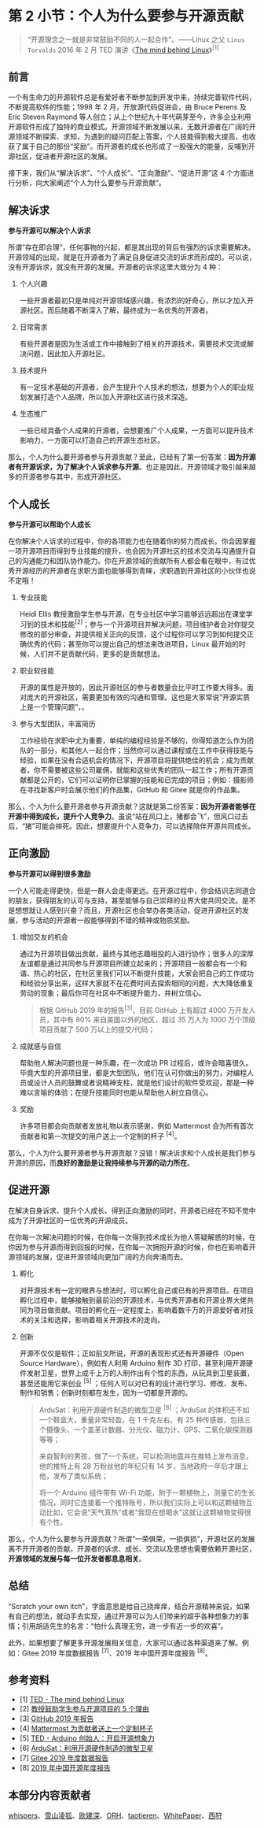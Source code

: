 # 第 2 小节：个人为什么要参与开源贡献
>“开源理念之一就是非常鼓励不同的人一起合作”。——Linux 之父 `Linus Torvalds` 2016 年 2 月 TED 演讲《[The mind behind Linux](https://www.bilibili.com/video/BV1Cs411z73j)》<sup>[1]</sup>

## 前言

一个有生命力的开源软件总是有爱好者不断参加到开发中来，持续完善软件代码，不断提高软件的性能；1998 年 2 月，开放源代码促进会，由 Bruce Perens 及 Eric Steven Raymond 等人创立；从上个世纪九十年代萌芽至今，许多企业利用开源软件形成了独特的商业模式。开源领域不断发展以来，无数开源者在广阔的开源领域不断探索、求知，为遇到的疑问匹配上答案，个人技能得到极大提高，也收获了属于自己的那份“奖励”。而开源者的成长也形成了一股强大的能量，反哺到开源社区，促进者开源社区的发展。

接下来，我们从“解决诉求”、“个人成长”、“正向激励”、“促进开源”这 4 个方面进行分析，向大家阐述“个人为什么要参与开源贡献”。

## 解决诉求

**参与开源可以解决个人诉求**

所谓“存在即合理”，任何事物的兴起，都是其出现的背后有强烈的诉求需要解决。开源领域的出现，就是在开源者为了满足自身促进交流的诉求而形成的。可以说，没有开源诉求，就没有开源的发展。开源者的诉求这里大致分为 4 种：

1. 个人兴趣

   一些开源者最初只是单纯对开源领域感兴趣，有浓烈的好奇心，所以才加入开源社区。而后随着不断深入了解，最终成为一名优秀的开源者。

2. 日常需求

   有些开源者是因为生活或工作中接触到了相关的开源技术，需要技术交流或解决问题，因此加入开源社区。

3. 技术提升

   有一定技术基础的开源者，会产生提升个人技术的想法，想要为个人的职业规划发展打造个人品牌，所以加入开源社区进行技术深造。

4. 生态推广

   一些已经具备个人成果的开源者，会想要推广个人成果，一方面可以提升技术影响力，一方面可以打造自己的开源生态社区。

那么，个人为什么要开源者参与开源贡献？至此，已经有了第一份答案：**因为开源者有开源诉求，为了解决个人诉求参与开源**。也正是因此，开源领域才吸引越来越多的开源者参与其中，形成开源社区。

## 个人成长

**参与开源可以帮助个人成长**

在你解决个人诉求的过程中，你的各项能力也在随着你的努力而成长。你会因掌握一项开源项目而得到专业技能的提升，也会因为开源社区的技术交流与沟通提升自己的沟通能力和团队协作能力。你在开源领域的贡献所有人都会看在眼中，有过优秀开源经历的开源者在求职方面也能够得到青睐，求职遇到开源社区的小伙伴也说不定哦！

1. 专业技能

   Heidi Ellis 教授激励学生参与开源，在专业社区中学习能够远远超出在课堂学习到的技术和技能<sup>[2]</sup>；参与一个开源项目并解决问题，项目维护者会对你提交修改的部分审查，并提供相关正向的反馈，这个过程你可以学习到如何提交正确优秀的代码；甚至你可以提出自己的想法来改进项目，Linux 最开始的时候，人们并不是贡献代码，更多的是贡献想法。

2. 职业软技能

   开源的属性是开放的，因此开源社区的参与者数量会比平时工作要大得多。面对庞大的开源社区，需要更加有效的沟通和管理。这也是大家常说“开源实质上是一个管理问题”，。
   
3. 参与大型团队，丰富简历

   工作经验在求职中尤为重要，单纯的编程经验是不够的，你得知道怎么作为团队的一部分，和其他人一起合作；当然你可以通过课程或在工作中获得技能与经验，如果在没有合适机会的情况下，开源项目将提供绝佳的机会；成为贡献者，你不需要被这些公司雇佣，就能和这些优秀的团队一起工作；所有开源贡献都是公开的，它们可以证明你已掌握的技能和已完成的项目；例如：摄影师在寻找新客户时会展示他们的作品集，GitHub 和 Gitee 就是你的作品集。

那么，个人为什么要开源者参与开源贡献？这就是第二份答案：**因为开源者能够在开源中得到成长，提升个人竞争力**。虽说“站在风口上，猪都会飞”，但风口过去后，“猪”可能会摔死。因此，想要提升个人竞争力，可以选择陪伴开源共同成长。

## 正向激励

**参与开源可以得到很多激励**

一个人可能走得更快，但是一群人会走得更远。在开源过程中，你会结识志同道合的朋友，获得朋友的认可与支持，甚至能够与自己崇拜的业界大佬共同交流。是不是想想就让人感到兴奋？而且，开源社区也会举办各类活动，促进开源社区的发展，参与活动的开源者一般能够得到不错的精神或物质奖励。

1. 增加交友的机会

   通过为开源项目做出贡献，最终与其他志趣相投的人进行协作；很多人的深厚友谊都是通过共同参与开源项目所建立起来的；开源项目一般都会有一个和谐、热心的社区，在社区里我们可以不断提升技能，大家会把自己的工作成功和经验分享出来，这样大家就不在花费时间去探索相同的问题，大大降低重复劳动的现象；最后你可在社区中不断提升能力，并树立信心。

   > 根据 GitHub 2019 年的报告<sup>[3]</sup>，目前 GitHub 上有超过 4000 万开发人员，其中有 80% 来自美国以外的地区，超过 35 万人为 1000 万个顶级项目贡献了 500 万以上的提交/代码；

2. 成就感与自信

   帮助他人解决问题也是一种乐趣，在一次成功 PR 过程后，或许会暗喜很久。毕竟大型的开源项目里，都是大型团队，他们在认可你做出的努力，对编程人员或设计人员的鼓舞或者说精神支柱，就是他们设计的软件受欢迎，那是一种难以言喻的体验；在提升技能同时也能从帮助他人树立自信心。

3. 奖励

   许多项目都会向贡献者发放礼物以表示感谢，例如 Mattermost 会为所有首次贡献者和第一次提交的用户送上一个定制的杯子 <sup>[4]</sup>。

那么，个人为什么要开源者参与开源贡献？没错！解决诉求和个人成长是我们参与开源的原因，而**良好的激励是让我持续参与开源的动力所在**。

## 促进开源

在解决自身诉求、提升个人成长、得到正向激励的同时，开源者已经在不知不觉中成为了开源社区的一位优秀的开源成员。

在你每一次解决问题的时候，在你每一次得到技术成长为他人答疑解惑的时候，在你因为参与开源而得到回报的时候，在你每一次拥抱开源的时候，你也在影响着开源领域的发展，促进开源领域向更加广阔的方向奔涌而去。

1. 孵化

   对开源技术有一定的眼界与想法时，可以孵化自己或已有的开源项目。在项目孵化过程中，能够接触到最前沿的开源技术，与优秀开源者和开源业界大佬共同为项目做贡献。项目的孵化在一定程度上，影响着数千万的开源爱好者对技术的关注和选择，影响着相关开源技术的走向。

2. 创新

   开源不仅仅是软件；正如前文所说，开源的表现形式还有开源硬件（Open Source Hardware），例如有人利用 Arduino 制作 3D 打印，甚至利用开源硬件发射卫星，世界上成千上万的人制作出有个性的东西，从玩具到卫星装置，甚至还能用它来创业 <sup>[5]</sup> ；任何人可以对已有的设计进行学习、修改、发布、制作和销售；创新时刻都在发生，因为一切都是开源的。

   > ArduSat：利用开源硬件制造的微型卫星 <sup>[6]</sup> ；ArduSat 的体积还不如一个鞋盒大，重量非常轻盈，在 1 千克左右。有 25 种传感器，包括三个摄像头、一个盖革计数器、分光仪、磁力计、GPS、二氧化碳探测器等等；
   >
   > 来自智利的男孩，做了一个系统，可以检测地震并在推特上发布消息，他的推特上有 28 万粉丝他的年纪只有 14 岁，当地政府一年后才跟上他，发布了类似系统；
   >
   > 将一个 Arduino 组件带有 Wi-Fi 功能，附于一颗植物上，测量它的生长情况，同时它连接着一个推特账号，所以我们实际上可以和这颗植物互动比如，它会说“天气真热”或者“我现在想喝水”这就让这颗植物变得很有个性。

那么，个人为什么要参与开源贡献？所谓“一荣俱荣，一损俱损”，开源社区的发展离不开开源者的贡献，开源者的诉求、成长、交流以及思想也需要依赖开源社区，**开源领域的发展与每一位开发者都息息相关**。

## 总结

“Scratch your own itch”，字面意思是给自己挠痒痒，结合开源精神来说，如果有自己的想法，就动手去实现，通过开源可以为人们带来的超乎各种想象力的事情；引用胡适先生的名言：“怕什么真理无穷，进一步有近一步的欢喜”。

此外，如果想要了解更多开源发展相关信息，大家可以通过各种渠道来了解。例如：Gitee 2019 年度数据报告 <sup>[7]</sup>、2019 年中国开源年度报告 <sup>[8]</sup>。

## 参考资料

- [1] [TED - The mind behind Linux](https://www.ted.com/talks/linus_torvalds_the_mind_behind_linux)
- [2] [教授鼓励学生参与开源项目的 5 个理由](https://opensource.com/education/16/8/5-reasons-student-involvement-open-source)
- [3] [GitHub 2019 年报告](https://octoverse.github.com/)
- [4] [Mattermost 为贡献者送上一个定制杯子](https://forum.mattermost.org/t/limited-edition-mattermost-mugs/143)
- [5] [TED - Arduino 创始人：开启开源想象力](https://www.ted.com/talks/massimo_banzi_how_arduino_is_open_sourcing_imagination/transcript?language=zh-cn)
- [6] [ArduSat：利用开源硬件制造的微型卫星](https://www.oschina.net/news/30306/ardusat)
- [7] [Gitee 2019 年度数据报告](https://oschina.gitee.io/gitee-2019-annual-report/?utm_source=osc_news)
- [8] [2019 年中国开源年度报告](https://www.oschina.net/feed/ad5cf552766f80930a1c1287a10e7be0)

## 本部分内容贡献者

[whispers](https://gitee.com/whispersd)、[雪山凌狐](https://gitee.com/xueshanlinghu)、[欧建深](https://gitee.com/oujianshen)、[ORH](https://gitee.com/orh)、[taotieren](https://gitee.com/taotieren)、[WhitePaper](https://gitee.com/whitepaper233)、[西狩](https://gitee.com/lihuimingxs)